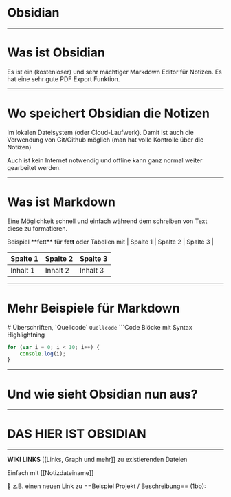 # Obsidian

---
# Was ist Obsidian

Es ist ein (kostenloser) und sehr mächtiger Markdown Editor für Notizen.
Es hat eine sehr gute PDF Export Funktion.

---
# Wo speichert Obsidian die Notizen

Im lokalen Dateisystem (oder Cloud-Laufwerk).
Damit ist auch die Verwendung von Git/Github möglich (man hat volle Kontrolle über die Notizen)

Auch ist kein Internet notwendig und offline kann ganz normal weiter gearbeitet werden.

---
# Was ist Markdown

Eine Möglichkeit schnell und einfach während dem schreiben von Text diese zu formatieren.

Beispiel \*\*fett\*\* für **fett** oder Tabellen mit 
\| Spalte 1 \| Spalte 2 \| Spalte 3 \|

| Spalte 1 | Spalte 2 | Spalte 3 |
| -------- | -------- | -------- |
| Inhalt 1 | Inhalt 2 | Inhalt 3 |

---
# Mehr Beispiele für Markdown

\# Überschriften, \`Quellcode\` `Quellcode`
\`\`\`Code Blöcke mit Syntax Highlightning
```js
for (var i = 0; i < 10; i++) {
    console.log(i);
}
```

---
# Und wie sieht Obsidian nun aus?

---
# DAS HIER IST OBSIDIAN

---

**WIKI LINKS**
[[Links, Graph und mehr]] zu existierenden Dateien

Einfach mit \[\[Notizdateiname\]\]

🔴 z.B. einen neuen Link zu ==Beispiel Projekt / Beschreibung== (1bb): 

